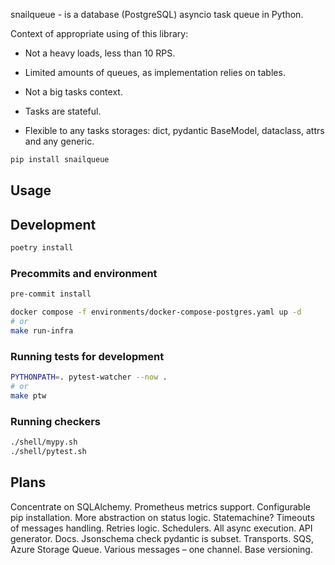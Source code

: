 snailqueue - is a database (PostgreSQL) asyncio task queue in Python.

Context of appropriate using of this library:

* Not a heavy loads, less than 10 RPS.
* Limited amounts of queues, as implementation relies on tables.
* Not a big tasks context.


* Tasks are stateful.
* Flexible to any tasks storages: dict, pydantic BaseModel, dataclass, attrs and any generic.

```bash
pip install snailqueue
```

## Usage

## Development

```bash
poetry install
```

### Precommits and environment

```bash
pre-commit install

docker compose -f environments/docker-compose-postgres.yaml up -d
# or
make run-infra
```

### Running tests for development

```bash
PYTHONPATH=. pytest-watcher --now .
# or
make ptw
```

### Running checkers

```bash
./shell/mypy.sh
./shell/pytest.sh
```

## Plans

Concentrate on SQLAlchemy.
Prometheus metrics support.
Configurable pip installation.
More abstraction on status logic. Statemachine? Timeouts of messages handling.
Retries logic.
Schedulers.
All async execution. API generator. Docs.
Jsonschema check pydantic is subset. Transports. SQS, Azure Storage Queue. Various messages – one channel.
Base versioning.
